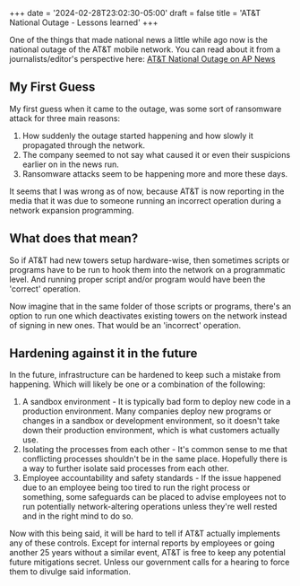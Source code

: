 +++
date = '2024-02-28T23:02:30-05:00'
draft = false
title = 'AT&T National Outage - Lessons learned'
+++

One of the things that made national news a little while ago now is the national outage of the AT&T mobile network. You can read about it from a journalists/editor's perspective here: [AT&T National Outage on AP News](https://apnews.com/article/cellular-att-verizon-tmobile-outage-02d8dfd93019e79e5e2edbeed08ee450)


<!--more-->

## My First Guess

My first guess when it came to the outage, was some sort of ransomware attack for three main reasons:

1. How suddenly the outage started happening and how slowly it propagated through the network.
2. The company seemed to not say what caused it or even their suspicions earlier on in the news run.
3. Ransomware attacks seem to be happening more and more these days.

It seems that I was wrong as of now, because AT&T is now reporting in the media that it was due to someone running an incorrect operation during a network expansion programming.

## What does that mean?

So if AT&T had new towers setup hardware-wise, then sometimes scripts or programs have to be run to hook them into the network on a programmatic level. And running proper script and/or program would have been the 'correct' operation.

Now imagine that in the same folder of those scripts or programs, there's an option to run one which deactivates existing towers on the network instead of signing in new ones. That would be an 'incorrect' operation.

## Hardening against it in the future

In the future, infrastructure can be hardened to keep such a mistake from happening. Which will likely be one or a combination of the following:

1. A sandbox environment - It is typically bad form to deploy new code in a production environment. Many companies deploy new programs or changes in a sandbox or development environment, so it doesn't take down their production environment, which is what customers actually use.
2. Isolating the processes from each other - It's common sense to me that conflicting processes shouldn't be in the same place. Hopefully there is a way to further isolate said processes from each other.
3. Employee accountability and safety standards - If the issue happened due to an employee being too tired to run the right process or something, some safeguards can be placed to advise employees not to run potentially network-altering operations unless they're well rested and in the right mind to do so.

Now with this being said, it will be hard to tell if AT&T actually implements any of these controls. Except for internal reports by employees or going another 25 years without a similar event, AT&T is free to keep any potential future mitigations secret. Unless our government calls for a hearing to force them to divulge said information.